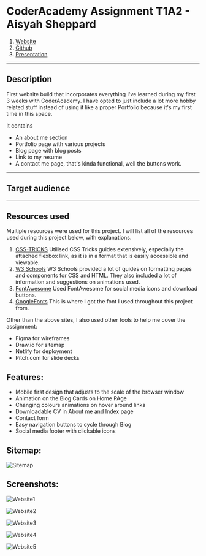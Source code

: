 # CoderAcademy Assignment T1A2 - Aisyah Sheppard

1. [Website](https://ashysheppard.netlify.app/)
2. [Github](https://github.com/ashtothesheep/T1A2-Portfolio)
3. [Presentation]()
---
## Description

First website build that incorporates everything I've learned during my first 3 weeks with CoderAcademy. 
I have opted to just include a lot more hobby related stuff instead of using it like a proper Portfolio because it's my first time in this space.

It contains
- An about me section
- Portfolio page with various projects
- Blog page with blog posts
- Link to my resume
- A contact me page, that's kinda functional, well the buttons work.
---
## Target audience

---
## Resources used

Multiple resources were used for this project. 
I will list all of the resources used during this project below, with explanations.

1. [CSS-TRICKS](https://css-tricks.com/snippets/css/a-guide-to-flexbox/) 
    Utilised CSS Tricks guides extensively, especially the attached flexbox link, as it is in a format that is easily accessible and viewable. 
2. [W3 Schools](https://www.w3schools.com/css/default.asp)
    W3 Schools provided a lot of guides on formatting pages and components for CSS and HTML. They also included a lot of information and suggestions on animations used. 
3. [FontAwesome](https://fontawesome.com/)
    Used FontAwesome for social media icons and download buttons.
4. [GoogleFonts](('https://fonts.googleapis.com/css2?family=Poppins&display=swap');)
    This is where I got the font I used throughout this project from.

Other than the above sites, I also used other tools to help me cover the assignment:

- Figma for wireframes
- Draw.io for sitemap
- Netlify for deployment
- Pitch.com for slide decks



## Features:

- Mobile first design that adjusts to the scale of the browser window
- Animation on the Blog Cards on Home PAge
- Changing colours animations on hover around links 
- Downloadable CV in About me and Index page
- Contact form
- Easy navigation buttons to cycle through Blog
- Social media footer with clickable icons



## Sitemap: 

![Sitemap](/Main/Relevant%20files/Portfolio%20sitemap.drawio%20(1).png)


## Screenshots: 

![Website1](/Main/Pictures/Index.png)
<br>

![Website2](/Main/Pictures/About%20Me-2.png)
<br>

![Website3](/Main/Pictures/Blogdesktop.png)
<br>

![Website4](/Main/Pictures/ContactMedesktop.png)
<br>

![Website5](/Main/Pictures/LauuluShawldesktop.png)



